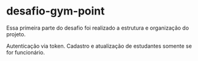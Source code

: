 # desafio-gym-point

Essa primeira parte do desafio foi realizado a estrutura e organização do projeto. 

Autenticação via token.
Cadastro e atualização de estudantes somente se for funcionário. 
